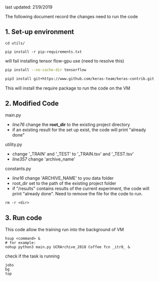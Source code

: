 last updated: 21/9/2019

The following document record the changes need to run the code

##  1. Set-up environment

```
cd utils/
```

```
pip install -r pip-requirements.txt
```

will fail installing tensor flow-gpu use (need to resolve this)

```bash
pip install --no-cache-dir tensorflow
```

```bash
pip3 install git+https://www.github.com/keras-team/keras-contrib.git
```

This will install the require package to run the code on the VM

## 2. Modified Code

main.py

- *line76* change the **root_dir** to the existing project directory
- if an existing result for the set up exist, the code will print "already done"



utility.py

- change '\_TRAIN' and '\_TEST' to '\_TRAIN.tsv' and '\_TEST.tsv'
- *line357* change 'archive_name'



constants.py

- *line16* change 'ARCHIVE_NAME' to you data folder
- root_dir set to the path of the existing project folder
- if "/results" contains results of the current experiment, the code will print "already done". Need to remove the file for the code to run. 

    

```
rm -r <dir>
```

## 3. Run code

This code allow the training run into the background of VM

```
hsup <command> &
# for example:
nohup python3 main.py UCRArchive_2018 Coffee fcn _itr8_ &
```

check if the task is running

```
jobs
bg
top
```

